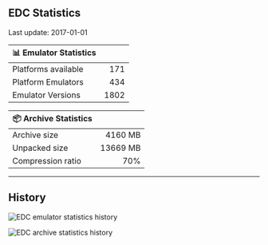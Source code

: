 ## EDC Statistics

Last update: 2017-01-01

| :bar_chart: Emulator Statistics | |
|:-----|------:|
| Platforms available | 171 |
| Platform Emulators | 434 |
| Emulator Versions  | 1802 |

| :package: Archive Statistics | |
|:-----|------:|
| Archive size | 4160 MB |
| Unpacked size | 13669 MB |
| Compression ratio | 70% |
***
## History
![](https://github.com/PhoenixInteractiveNL/emuDownloadCenter/wiki/images_statistics/edc_statistics_emulators.png "EDC emulator statistics history")

![](https://github.com/PhoenixInteractiveNL/emuDownloadCenter/wiki/images_statistics/edc_statistics_archive.png "EDC archive statistics history")
